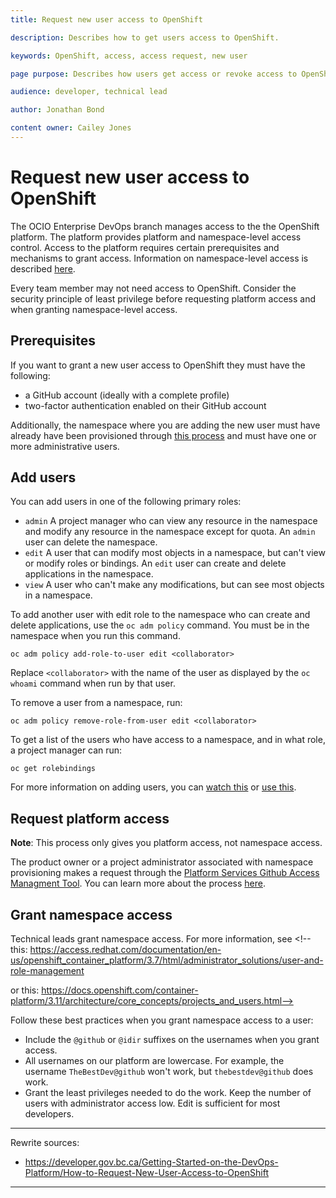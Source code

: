 ```yaml
---
title: Request new user access to OpenShift

description: Describes how to get users access to OpenShift.

keywords: OpenShift, access, access request, new user

page purpose: Describes how users get access or revoke access to OpenShift and the prerequisites.

audience: developer, technical lead

author: Jonathan Bond

content owner: Cailey Jones
---
```


# Request new user access to OpenShift

The OCIO Enterprise DevOps branch manages access to the the OpenShift platform. The platform provides platform and namespace-level access control. Access to the platform requires certain prerequisites and mechanisms to grant access. Information on namespace-level access is described [here](./bc-government-organizations-in-github.md).

Every team member may not need access to OpenShift. Consider the security principle of least privilege before requesting platform access and when granting namespace-level access.

## Prerequisites

If you want to grant a new user access to OpenShift they must have the following:

- a GitHub account (ideally with a complete profile)
- two-factor authentication enabled on their GitHub account

Additionally, the namespace where you are adding the new user must have already have been provisioned through [this process](StartingANewProject.md) and must have one or more administrative users.

## Add users

You can add users in one of the following primary roles:

* ``admin`` A project manager who can view any resource in the namespace and modify any resource in the namespace except for quota.  An ``admin`` user can delete the namespace.
* ``edit`` A user that can modify most objects in a namespace, but can't view or modify roles or bindings. An ``edit`` user can create and delete applications in the namespace.
* ``view`` A user who can't make any modifications, but can see most objects in a namespace.

To add another user with edit role to the namespace who can create and delete applications, use the ``oc adm policy`` command. You must be in the namespace when you run this command.

```
oc adm policy add-role-to-user edit <collaborator>
```

Replace ``<collaborator>`` with the name of the user as displayed by the ``oc whoami`` command when run by that user.

To remove a user from a namespace, run:

```
oc adm policy remove-role-from-user edit <collaborator>
```
To get a list of the users who have access to a namespace, and in what role, a project manager can run:
```
oc get rolebindings
```
For more information on adding users, you can [watch this](https://www.youtube.com/watch?v=IvdPyx2-qm0) or [use this](https://just-ask-web-bdec76-prod.apps.silver.devops.gov.bc.ca/).

## Request platform access

**Note**: This process only gives you platform access, not namespace access.

The product owner or a project administrator associated with namespace provisioning makes a request through the [Platform Services Github Access Managment Tool](https://just-ask-web-bdec76-prod.apps.silver.devops.gov.bc.ca/). You can learn more about the process [here](https://www.youtube.com/watch?v=IvdPyx2-qm0).

## Grant namespace access

Technical leads grant namespace access. For more information, see <!--
this: https://access.redhat.com/documentation/en-us/openshift_container_platform/3.7/html/administrator_solutions/user-and-role-management

or this: https://docs.openshift.com/container-platform/3.11/architecture/core_concepts/projects_and_users.html-->

Follow these best practices when you grant namespace access to a user:
- Include the `@github` or `@idir` suffixes on the usernames when you grant access.
- All usernames on our platform are lowercase. For example, the username `TheBestDev@github` won't work, but `thebestdev@github` does work.
- Grant the least privileges needed to do the work. Keep the number of users with administrator access low. Edit is sufficient for most developers.
---
Rewrite sources:
* https://developer.gov.bc.ca/Getting-Started-on-the-DevOps-Platform/How-to-Request-New-User-Access-to-OpenShift
---
